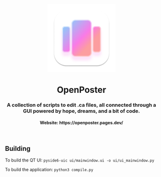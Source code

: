 <div align="center">
  <img width="225" height="225" src="/assets/openposter.png" alt="Logo">

<h1>OpenPoster</h1>

<h3>A collection of scripts to edit .ca files, all connected through a GUI powered by hope, dreams, and a bit of code.</h3>

<h4>Website: https://openposter.pages.dev/</h4>
</div><br>

<!-- back to normal markdown we go -->
## Building

To build the QT UI:
````pyside6-uic ui/mainwindow.ui -o ui/ui_mainwindow.py````

To build the application:
```python3 compile.py```
